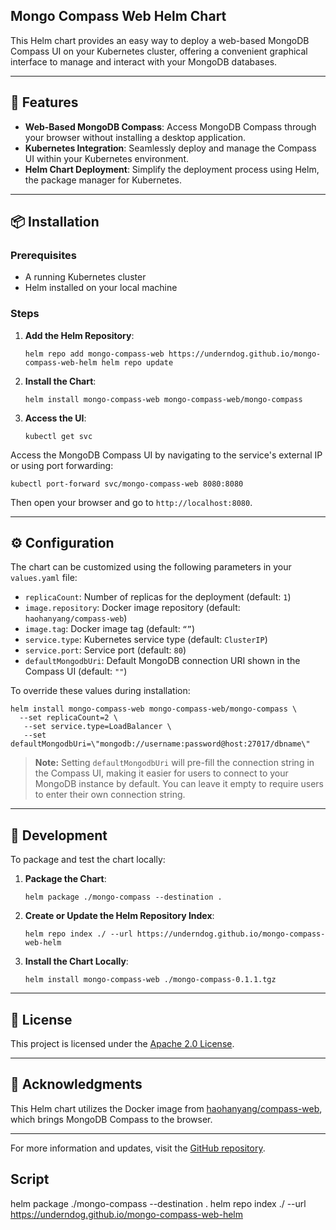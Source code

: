 ## Mongo Compass Web Helm Chart

This Helm chart provides an easy way to deploy a web-based MongoDB Compass UI on your Kubernetes cluster, offering a convenient graphical interface to manage and interact with your MongoDB databases.

---

## 🚀 Features

*   **Web-Based MongoDB Compass**: Access MongoDB Compass through your browser without installing a desktop application.
*   **Kubernetes Integration**: Seamlessly deploy and manage the Compass UI within your Kubernetes environment.
*   **Helm Chart Deployment**: Simplify the deployment process using Helm, the package manager for Kubernetes.

---

## 📦 Installation

### Prerequisites

*   A running Kubernetes cluster
*   Helm installed on your local machine

### Steps

1.  **Add the Helm Repository**:
    
    `helm repo add mongo-compass-web https://underndog.github.io/mongo-compass-web-helm helm repo update`
    

1.  **Install the Chart**:
    
    `helm install mongo-compass-web mongo-compass-web/mongo-compass`
    

1.  **Access the UI**:
    
    `kubectl get svc`
    

Access the MongoDB Compass UI by navigating to the service's external IP or using port forwarding:

`kubectl port-forward svc/mongo-compass-web 8080:8080`

Then open your browser and go to `http://localhost:8080`.

---

## ⚙️ Configuration

The chart can be customized using the following parameters in your `values.yaml` file:

*   `replicaCount`: Number of replicas for the deployment (default: `1`)
*   `image.repository`: Docker image repository (default: `haohanyang/compass-web`)
*   `image.tag`: Docker image tag (default: `“”`)
*   `service.type`: Kubernetes service type (default: `ClusterIP`)
*   `service.port`: Service port (default: `80`)
*   `defaultMongodbUri`: Default MongoDB connection URI shown in the Compass UI (default: `""`)

To override these values during installation:

```
helm install mongo-compass-web mongo-compass-web/mongo-compass \
  --set replicaCount=2 \
   --set service.type=LoadBalancer \
   --set defaultMongodbUri=\"mongodb://username:password@host:27017/dbname\"
```

> **Note:** Setting `defaultMongodbUri` will pre-fill the connection string in the Compass UI, making it easier for users to connect to your MongoDB instance by default. You can leave it empty to require users to enter their own connection string.

---

## 🧪 Development

To package and test the chart locally:

1.  **Package the Chart**:
    
    `helm package ./mongo-compass --destination .`
    

1.  **Create or Update the Helm Repository Index**:
    
    `helm repo index ./ --url https://underndog.github.io/mongo-compass-web-helm`
    

1.  **Install the Chart Locally**:
    
    `helm install mongo-compass-web ./mongo-compass-0.1.1.tgz`
    

---

## 📄 License

This project is licensed under the [Apache 2.0 License](https://github.com/underndog/mongo-compass-web-helm/blob/master/LICENSE).

---

## 🙏 Acknowledgments

This Helm chart utilizes the Docker image from [haohanyang/compass-web](https://github.com/haohanyang/compass-web), which brings MongoDB Compass to the browser.

---

For more information and updates, visit the [GitHub repository](https://github.com/underndog/mongo-compass-web-helm).

## Script
helm package ./mongo-compass --destination .
helm repo index ./ --url  https://underndog.github.io/mongo-compass-web-helm